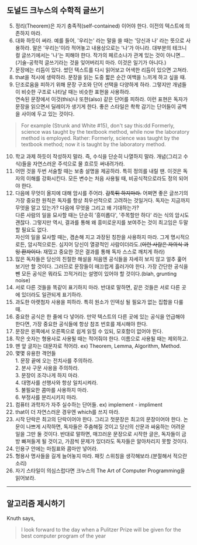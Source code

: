 ## 도널드 크누스의 수학적 글쓰기


5. 정리(Theorem)은 자기 충족적(self-contained) 이어야 한다. 이전의 텍스트에 의존하지 마라.
6. 대화 하듯이 써라. 예를 들어, '우리는' 라는 말을 쓸 때는 '당신과 나' 라는 뜻으로 사용하라. 말은 '우리는'이라 적어놓고 내용상으로는 '나'가 아니라. 대부분의 테크니컬 글쓰기에서는 '나'는 피해야 한다. 작가의 페르소나가 관계 있는 것이 아니면...(기술-공학적 글쓰기라는 것을 잊어버리지 마라. 이것은 일기가 아니다.)
7. 문장에는 리듬이 있다. 썼던 텍스트를 다시 읽어보고 어색한 리듬이 있으면 고쳐라.
8. that을 적시에 생략하라. 문장을 읽는 도중 짧은 순간 여백을 느끼게 하고 싶을 때.
9. 단조로움을 피하기 위해 문장 구조와 단어 선택을 다양하게 하라. 그렇지만 개념들이 비슷한 구조로 나타날 때는 비슷한 표현을 사용하라. <br>연속된 문장에서 이것(this)나 또한(also) 같은 단어를 피하라. 이런 표현은 독자가 문장을 읽으면서 딜레이가 생기게 한다. 좋은 스타일은 촥촥 감기는 단어들이 공백을 사이에 두고 있는 것이다.
> For example (Strunk and White #15), don't say this:dd
Formerly, science was taught by the textbook method, while now the laboratory method is employed.
Rather:
Formerly, science was taught by the textbook method; now it is taught by the laboratory method.

10. 학교 과제 하듯이 작성하지 말라. 즉, 수식을 단순히 나열하지 말라. 개념(그리고 수식)들을 자연스러운 주석으로 물 흐르듯 써내려가라.
11. 어떤 것을 두번 서술할 때는 보충 설명을 제공하라. 특히 정의를 내릴 땐. 이것은 독자의 이해를 강화시킨다. 모든 변수는 처음 사용될 때, 비공식적으로라도 정의 되어야 한다.
12. 다음에 무엇이 올지에 대해 암시를 주어라. ~~갑툭튀 하지마라.~~ 어쩌면 좋은 글쓰기의 가장 중요한 원칙은 독자를 항상 최우선적으로 고려하는 것일거다. 독자는 지금까지 무엇을 알고 있는가? 다음에 무엇을 그리고 왜 기대하는가? <br>다른 사람의 일을 묘사할 때는 단순히 '흥미롭다', '주목할만 하다' 라는 식의 암시도 괜찮다. 그렇지만 역시, 결과를 통해 왜 흥미로운지를 보여주는 것이 최고임은 두말할 필요도 없다.<br>자신의 일을 묘사할 때는, 겸손해 지고 과장된 칭찬을 사용하지 마라. 그게 명시적으로든, 암시적으로든. 심지어 당신이 열광적인 사람이더라도.(~~이런 사람은 자의식 과잉 환자이다.~~ 재밌고 중요한 것은 결과를 통해 독자 스스로 깨치게 하라)
13. 많은 독자들은 당신의 친절한 해설을 처음엔 공식들을 자세히 보지 않고 얼추 훑어보기만 할 것이다. 그러므로 문장들이 매끄럽게 흘러가야 한다. 가장 간단한 공식을 뺀 모든 공식은 뭐라도 끄적거리는 설명이 있어야 할 것이다.(blah, grunting noise)
14. 서로 다른 것들을 똑같이 표기하지 마라. 반대로 말하면, 같은 것들은 서로 다른 곳에 있더라도 일관되게 표기하라.
15. 과도한 아랫첨자 사용을 피하라. 특히 원소가 인덱싱 될 필요가 없는 집합을 다룰 때.
16. 중요한 공식은 한 줄에 다 넣어라. 만약 텍스트의 다른 곳에 있는 공식을 언급해야 한다면, 가장 중요한 공식들에 항상 참조 번호를 제시해야 한다.
17. 문장은 왼쪽에서 오른쪽으로 쉽게 읽힐 수 있되, 모호함이 없어야 한다.
18. 작은 숫자는 형용사로 사용될 때는 적어줘야 한다. 이름으로 사용될 때는 제외하고.
19. 맨 앞 글자는 대문자로 적어라. ex) Theorem, Lemma, Algorithm, Method.
20. 몇몇 유용한 격언들<br>1. 문장 끝에 오는 전치사를 주의하라.<br>2. 분사 구문 사용을 주의하라.<br>3. 문장이 조각나게 하지 마라.<br>4. 대명사를 선행사와 항상 일치시켜라.<br>5. 불필요한 콤마를 사용하지 마라.<br>6. 부정사를 분리시키지 마라.
21. 컴퓨터 과학자가 자주 실수하는 단어들. ex) implement - impliment
22. that이 더 자연스러운 경우엔 which를 쓰지 마라.
23. 시작 단락은 최고의 단락이어야 한다. 그리고 첫문장은 최고의 문장이어야 한다. 논문이 나쁘게 시작하면, 독자들은 주춤해질 것이고 당신의 산문과 싸움하는 어려운 일을 그만 둘 것이다. 반대로 말하면, 매끄러운 문장으로 시작한 글은, 독자들이 금방 빠져들게 될 것이고, 가끔씩 문제가 있더라도 독자들은 알아차리지 못할 것이다.
24. 인용구 안에는 마침표와 콤마만 넣어라.
25. 형용사 명사들을 길게 늘어놓지 마라. 패킷 스위칭을 생각해보라.(분절해서 적으란 소리)
26. 자기 스타일이 의심스럽다면 크누스의 The Art of Computer Programming을 읽어보라.

---

## 알고리즘 제시하기
Knuth says,
> I look forward to the day
when a Pulitzer Prize will be given for the best computer program of the year

